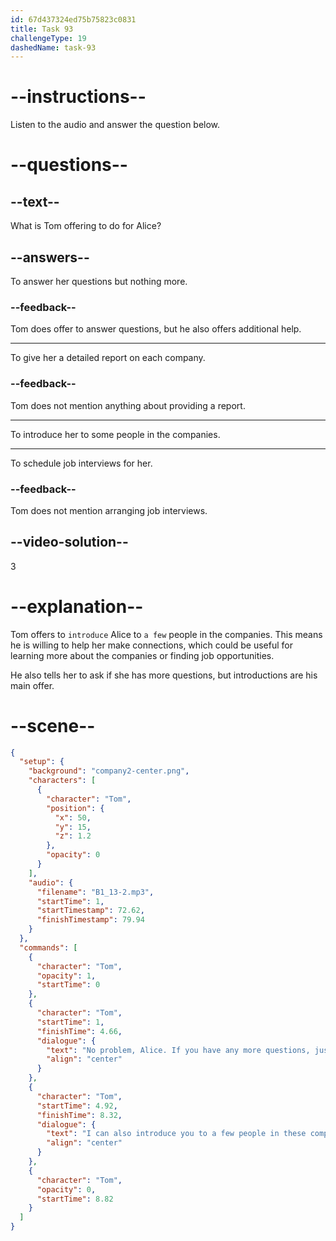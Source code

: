 ```yaml
---
id: 67d437324ed75b75823c0831
title: Task 93
challengeType: 19
dashedName: task-93
---
```


<!-- (Audio) Tom: No problem, Alice. If you have any more questions, just let me know. I can also introduce you to a few people in these companies if you'd like. -->

# --instructions--

Listen to the audio and answer the question below.

# --questions--

## --text--

What is Tom offering to do for Alice?  

## --answers--

To answer her questions but nothing more.  

### --feedback--  

Tom does offer to answer questions, but he also offers additional help.  

---  

To give her a detailed report on each company.  

### --feedback--  

Tom does not mention anything about providing a report.  

---  

To introduce her to some people in the companies.  

---  

To schedule job interviews for her.  

### --feedback--  

Tom does not mention arranging job interviews.  

## --video-solution--

3  

# --explanation--  

Tom offers to `introduce` Alice to `a few` people in the companies. This means he is willing to help her make connections, which could be useful for learning more about the companies or finding job opportunities.

He also tells her to ask if she has more questions, but introductions are his main offer.  

# --scene--

```json
{
  "setup": {
    "background": "company2-center.png",
    "characters": [
      {
        "character": "Tom",
        "position": {
          "x": 50,
          "y": 15,
          "z": 1.2
        },
        "opacity": 0
      }
    ],
    "audio": {
      "filename": "B1_13-2.mp3",
      "startTime": 1,
      "startTimestamp": 72.62,
      "finishTimestamp": 79.94
    }
  },
  "commands": [
    {
      "character": "Tom",
      "opacity": 1,
      "startTime": 0
    },
    {
      "character": "Tom",
      "startTime": 1,
      "finishTime": 4.66,
      "dialogue": {
        "text": "No problem, Alice. If you have any more questions, just let me know.",
        "align": "center"
      }
    },
    {
      "character": "Tom",
      "startTime": 4.92,
      "finishTime": 8.32,
      "dialogue": {
        "text": "I can also introduce you to a few people in these companies if you'd like.",
        "align": "center"
      }
    },
    {
      "character": "Tom",
      "opacity": 0,
      "startTime": 8.82
    }
  ]
}
```
